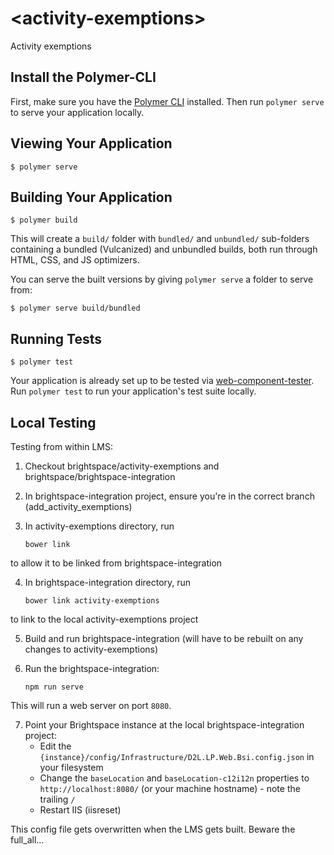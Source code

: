 # \<activity-exemptions\>

Activity exemptions

## Install the Polymer-CLI

First, make sure you have the [Polymer CLI](https://www.npmjs.com/package/polymer-cli) installed. Then run `polymer serve` to serve your application locally.

## Viewing Your Application

```
$ polymer serve
```

## Building Your Application

```
$ polymer build
```

This will create a `build/` folder with `bundled/` and `unbundled/` sub-folders
containing a bundled (Vulcanized) and unbundled builds, both run through HTML,
CSS, and JS optimizers.

You can serve the built versions by giving `polymer serve` a folder to serve
from:

```
$ polymer serve build/bundled
```

## Running Tests

```
$ polymer test
```

Your application is already set up to be tested via [web-component-tester](https://github.com/Polymer/web-component-tester). Run `polymer test` to run your application's test suite locally.

## Local Testing

Testing from within LMS:

1. Checkout brightspace/activity-exemptions and brightspace/brightspace-integration

2. In brightspace-integration project, ensure you're in the correct branch (add_activity_exemptions)

3. In activity-exemptions directory, run
	```shell
	bower link
	```
to allow it to be linked from brightspace-integration

4. In brightspace-integration directory, run
	```shell
	bower link activity-exemptions
	```
to link to the local activity-exemptions project

5. Build and run brightspace-integration (will have to be rebuilt on any changes to activity-exemptions)

6. Run the brightspace-integration:
    ```shell
    npm run serve
    ```

This will run a web server on port `8080`.

7. Point your Brightspace instance at the local brightspace-integration project:
    - Edit the `{instance}/config/Infrastructure/D2L.LP.Web.Bsi.config.json` in your filesystem
    - Change the `baseLocation` and `baseLocation-c12i12n` properties to `http://localhost:8080/` (or your machine hostname) - note the trailing `/`
    - Restart IIS (iisreset)

This config file gets overwritten when the LMS gets built.  Beware the full_all...
